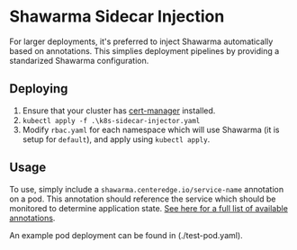 # Shawarma Sidecar Injection

For larger deployments, it's preferred to inject Shawarma automatically based on annotations.
This simplies deployment pipelines by providing a standarized Shawarma configuration.

## Deploying

1. Ensure that your cluster has [cert-manager](https://cert-manager.io/) installed.
2. `kubectl apply -f .\k8s-sidecar-injector.yaml`
3. Modify `rbac.yaml` for each namespace which will use Shawarma (it is setup for `default`), and apply using `kubectl apply`.

## Usage

To use, simply include a `shawarma.centeredge.io/service-name` annotation on a pod. This annotation should reference the service
which should be monitored to determine application state. [See here for a full list of available annotations](https://github.com/CenterEdge/shawarma-webhook#annotations).

An example pod deployment can be found in (./test-pod.yaml).
